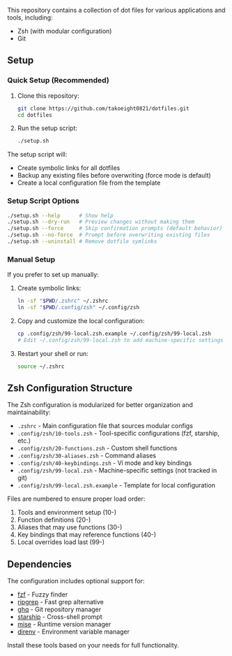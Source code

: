This repository contains a collection of dot files for various applications and tools, including:

- Zsh (with modular configuration)
- Git

## Setup

### Quick Setup (Recommended)

1. Clone this repository:
   ```bash
   git clone https://github.com/takoeight0821/dotfiles.git
   cd dotfiles
   ```

2. Run the setup script:
   ```bash
   ./setup.sh
   ```

The setup script will:
- Create symbolic links for all dotfiles
- Backup any existing files before overwriting (force mode is default)
- Create a local configuration file from the template

### Setup Script Options

```bash
./setup.sh --help      # Show help
./setup.sh --dry-run   # Preview changes without making them
./setup.sh --force     # Skip confirmation prompts (default behavior)
./setup.sh --no-force  # Prompt before overwriting existing files
./setup.sh --uninstall # Remove dotfile symlinks
```

### Manual Setup

If you prefer to set up manually:

1. Create symbolic links:
   ```bash
   ln -sf "$PWD/.zshrc" ~/.zshrc
   ln -sf "$PWD/.config/zsh" ~/.config/zsh
   ```

2. Copy and customize the local configuration:
   ```bash
   cp .config/zsh/99-local.zsh.example ~/.config/zsh/99-local.zsh
   # Edit ~/.config/zsh/99-local.zsh to add machine-specific settings
   ```

3. Restart your shell or run:
   ```bash
   source ~/.zshrc
   ```

## Zsh Configuration Structure

The Zsh configuration is modularized for better organization and maintainability:

- `.zshrc` - Main configuration file that sources modular configs
- `.config/zsh/10-tools.zsh` - Tool-specific configurations (fzf, starship, etc.)
- `.config/zsh/20-functions.zsh` - Custom shell functions
- `.config/zsh/30-aliases.zsh` - Command aliases
- `.config/zsh/40-keybindings.zsh` - Vi mode and key bindings
- `.config/zsh/99-local.zsh` - Machine-specific settings (not tracked in git)
- `.config/zsh/99-local.zsh.example` - Template for local configuration

Files are numbered to ensure proper load order:
1. Tools and environment setup (10-)
2. Function definitions (20-)
3. Aliases that may use functions (30-)
4. Key bindings that may reference functions (40-)
5. Local overrides load last (99-)

## Dependencies

The configuration includes optional support for:
- [fzf](https://github.com/junegunn/fzf) - Fuzzy finder
- [ripgrep](https://github.com/BurntSushi/ripgrep) - Fast grep alternative
- [ghq](https://github.com/x-motemen/ghq) - Git repository manager
- [starship](https://starship.rs/) - Cross-shell prompt
- [mise](https://mise.jdx.dev/) - Runtime version manager
- [direnv](https://direnv.net/) - Environment variable manager

Install these tools based on your needs for full functionality.
